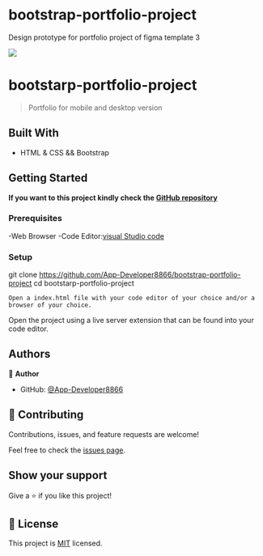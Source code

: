 # bootstrap-portfolio-project
Design prototype for portfolio project of figma template 3

![](https://img.shields.io/badge/Microverse-blueviolet)

# bootstarp-portfolio-project

>Portfolio for mobile and desktop version


## Built With

- HTML & CSS && Bootstrap



## Getting Started

**If you want to this project kindly check the [ GitHub repository](https://github.com/App-Developer8866/bootstrap-portfolio-project)**


### Prerequisites
-Web Browser
 -Code Editor:[visual Studio code](https://code.visualstudio.com/)

### Setup
git clone https://github.com/App-Developer8866/bootstrap-portfolio-project
cd bootstarp-portfolio-project
~~~
Open a index.html file with your code editor of your choice and/or a browser of your choice.
~~~
Open the project using a live server extension that can be found into your code editor.



## Authors

👤 **Author**

- GitHub: [@App-Developer8866](https://github.com/App-Developer8866/)


## 🤝 Contributing

Contributions, issues, and feature requests are welcome!

Feel free to check the [issues page](../../issues/).

## Show your support

Give a ⭐️ if you like this project!


## 📝 License

This project is [MIT](./LICENSE) licensed.